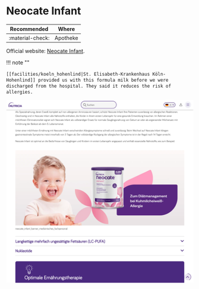 # Neocate Infant

| Recommended | Where |
| ----------- | ---------- |
| :material-check:       |  Apotheke  |


Official website: [Neocate Infant](https://www.nutricia.de/med/produkte/neocate/neocate-infant.html).

!!! note ""

    [[facilities/koeln_hohenlind|St. Elisabeth-Krankenhaus Köln-Hohenlind]] provided us with this formula milk before we were discharged from the hospital. They said it reduces the risk of allergies.

![Neocate Infant](assets/neocate_neocate-infant.png)
